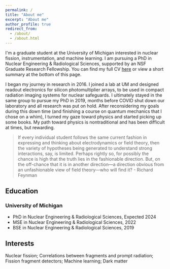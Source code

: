 ```yaml
---
permalink: /
title: "About me"
excerpt: "About me"
author_profile: true
redirect_from:
  - /about/
  - /about.html
---
```


I'm a graduate student at the University of Michigan interested in nuclear fission, instrumentation, and machine learning. I am pursuing a PhD in Nuclear Engineering & Radiological Sciences, supported by an NSF Graduate Research Fellowship. You can find my full CV [here](https://nathangiha.info/cv/) or view a short summary at the bottom of this page.

I began my journey in research in 2016. I joined a lab at UM and designed readout electronics for silicon photomultiplier arrays, to be used in compact radiation imaging systems for nuclear safeguards. I ultimately stayed in the same group to pursue my PhD in 2019, months before COVID shut down our laboratory and all research was put on hold. After reconsidering my goals during this down time (and finishing a course on quantum mechanics that I chose on a whim), I turned my gaze toward physics and started picking up some books. My path toward physics is nontraditional and has been difficult at times, but rewarding.


> If every individual student follows the same current fashion in expressing and thinking about electrodynamics or field theory, then the variety of hypotheses being generated to understand strong interactions, say, is limited. Perhaps rightly so, for possibly the chance is high that the truth lies in the fashionable direction. But, on the off-chance that it is in another direction—a direction obvious from an unfashionable view of field theory—who will find it? - Richard Feynman




## Education   
### University of Michigan   
- PhD in Nuclear Engineering & Radiological Sciences, Expected 2024   
- MSE in Nuclear Engineering & Radiological Sciences, 2022   
- BSE in Nuclear Engineering & Radiological Sciences, 2019

## Interests
Nuclear fission; Correlations between fragments and prompt radiation; Fission fragment detectors; Machine learning; Dark matter
